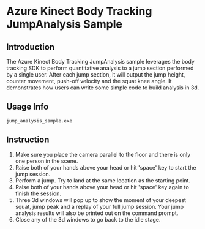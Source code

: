 # Azure Kinect Body Tracking JumpAnalysis Sample

## Introduction

The Azure Kinect Body Tracking JumpAnalysis sample leverages the body tracking SDK to perform quantitative analysis to
a jump section performed by a single user. After each jump section, it will output the jump height, counter movement,
push-off velocity and the squat knee angle. It demonstrates how users can write some simple code to build analysis in 3d.

## Usage Info

```
jump_analysis_sample.exe
```

## Instruction

1. Make sure you place the camera parallel to the floor and there is only one person in the scene.
2. Raise both of your hands above your head or hit 'space' key to start the jump session.
3. Perform a jump. Try to land at the same location as the starting point.
4. Raise both of your hands above your head or hit 'space' key again to finish the session.
5. Three 3d windows will pop up to show the moment of your deepest squat, jump peak and a replay of your full jump session.
   Your jump analysis results will also be printed out on the command prompt.
6. Close any of the 3d windows to go back to the idle stage.
